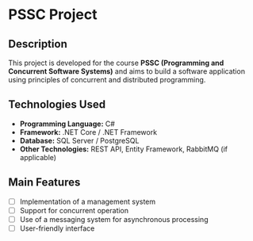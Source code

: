 # PSSC Project

## Description
This project is developed for the course **PSSC (Programming and Concurrent Software Systems)** and aims to build a software application using principles of concurrent and distributed programming.

## Technologies Used
- **Programming Language:** C#
- **Framework:** .NET Core / .NET Framework
- **Database:** SQL Server / PostgreSQL
- **Other Technologies:** REST API, Entity Framework, RabbitMQ (if applicable)

## Main Features
- [ ] Implementation of a management system
- [ ] Support for concurrent operation
- [ ] Use of a messaging system for asynchronous processing
- [ ] User-friendly interface
